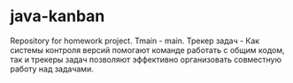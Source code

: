 # java-kanban
Repository for homework project.
Tmain - main.
Трекер задач - 
Как системы контроля версий помогают команде работать с общим кодом, так и трекеры задач позволяют эффективно организовать совместную работу над задачами.
